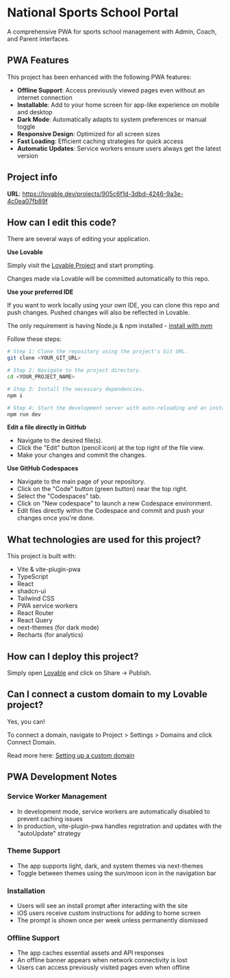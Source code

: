 # National Sports School Portal

A comprehensive PWA for sports school management with Admin, Coach, and Parent interfaces.

## PWA Features

This project has been enhanced with the following PWA features:

- **Offline Support**: Access previously viewed pages even without an internet connection
- **Installable**: Add to your home screen for app-like experience on mobile and desktop
- **Dark Mode**: Automatically adapts to system preferences or manual toggle
- **Responsive Design**: Optimized for all screen sizes
- **Fast Loading**: Efficient caching strategies for quick access
- **Automatic Updates**: Service workers ensure users always get the latest version

## Project info

**URL**: https://lovable.dev/projects/905c6f1d-3dbd-4246-9a3e-4c0ea07fb89f

## How can I edit this code?

There are several ways of editing your application.

**Use Lovable**

Simply visit the [Lovable Project](https://lovable.dev/projects/905c6f1d-3dbd-4246-9a3e-4c0ea07fb89f) and start prompting.

Changes made via Lovable will be committed automatically to this repo.

**Use your preferred IDE**

If you want to work locally using your own IDE, you can clone this repo and push changes. Pushed changes will also be reflected in Lovable.

The only requirement is having Node.js & npm installed - [install with nvm](https://github.com/nvm-sh/nvm#installing-and-updating)

Follow these steps:

```sh
# Step 1: Clone the repository using the project's Git URL.
git clone <YOUR_GIT_URL>

# Step 2: Navigate to the project directory.
cd <YOUR_PROJECT_NAME>

# Step 3: Install the necessary dependencies.
npm i

# Step 4: Start the development server with auto-reloading and an instant preview.
npm run dev
```

**Edit a file directly in GitHub**

- Navigate to the desired file(s).
- Click the "Edit" button (pencil icon) at the top right of the file view.
- Make your changes and commit the changes.

**Use GitHub Codespaces**

- Navigate to the main page of your repository.
- Click on the "Code" button (green button) near the top right.
- Select the "Codespaces" tab.
- Click on "New codespace" to launch a new Codespace environment.
- Edit files directly within the Codespace and commit and push your changes once you're done.

## What technologies are used for this project?

This project is built with:

- Vite & vite-plugin-pwa
- TypeScript
- React
- shadcn-ui
- Tailwind CSS
- PWA service workers
- React Router
- React Query
- next-themes (for dark mode)
- Recharts (for analytics)

## How can I deploy this project?

Simply open [Lovable](https://lovable.dev/projects/905c6f1d-3dbd-4246-9a3e-4c0ea07fb89f) and click on Share -> Publish.

## Can I connect a custom domain to my Lovable project?

Yes, you can!

To connect a domain, navigate to Project > Settings > Domains and click Connect Domain.

Read more here: [Setting up a custom domain](https://docs.lovable.dev/tips-tricks/custom-domain#step-by-step-guide)

## PWA Development Notes

### Service Worker Management

- In development mode, service workers are automatically disabled to prevent caching issues
- In production, vite-plugin-pwa handles registration and updates with the "autoUpdate" strategy

### Theme Support 

- The app supports light, dark, and system themes via next-themes
- Toggle between themes using the sun/moon icon in the navigation bar

### Installation

- Users will see an install prompt after interacting with the site
- iOS users receive custom instructions for adding to home screen
- The prompt is shown once per week unless permanently dismissed

### Offline Support

- The app caches essential assets and API responses
- An offline banner appears when network connectivity is lost
- Users can access previously visited pages even when offline
